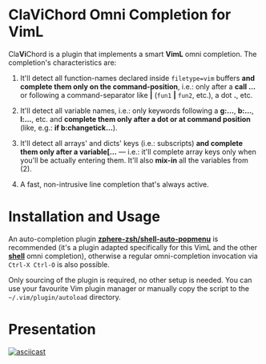 # ClaViChord Omni Completion for VimL

Cla**Vi**Chord is a plugin that implements a smart **VimL** omni completion. The
completion's characteristics are:

1. It'll detect all function-names declared inside `filetype=vim` buffers **and
   complete them only on the command-position**, i.e.: only after a **call …**
   or following a command-separator like **|** (`fun1` **|** `fun2`, etc.),
   a dot **.**, etc.

2. It'll detect all variable names, i.e.: only keywords following a **g:…**,
   **b:…**, **l:…**, etc. and **complete them only after a dot or at command
   position** (like, e.g.: **if b:changetick…**).

3. It'll detect all arrays' and dicts' keys (i.e.: subscripts) **and complete
   them only after a variable[…** — i.e.: it'll complete array keys only when
   you'll be actually entering them. It'll also **mix-in** all the variables
   from (2).

4. A fast, non-intrusive line completion that's always active.

# Installation and Usage

An auto-completion plugin
[**zphere-zsh/shell-auto-popmenu**](https://github.com/zphere-zsh/shell-auto-popmenu/)
is recommended (it's a plugin adapted specifically for this VimL and the other
[**shell**](https://github.com/zphere-zsh/shell-auto-popmenu/) omni completion),
otherwise a regular omni-completion invocation via `Ctrl-X Ctrl-O` is also
possible.

Only sourcing of the plugin is required, no other setup is needed. You can use
your favourite Vim plugin manager or manually copy the script to the
`~/.vim/plugin/autoload` directory.

# Presentation

[![asciicast](https://asciinema.org/a/352899.svg)](https://asciinema.org/a/352899)

<!-- vim:set ft=markdown tw=80 fo+=a1n autoindent: -->
